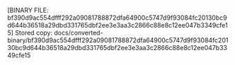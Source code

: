 [BINARY FILE: bf390d9ac554dfff292a09081788872dfa64900c5747d9f93084fc20130bc9d644b36518a29dbd331765dbf2ee3e3aa3c2866c88e8c12ee047b3349cfe15]
Stored copy: docs/converted-binary/bf390d9ac554dfff292a09081788872dfa64900c5747d9f93084fc20130bc9d644b36518a29dbd331765dbf2ee3e3aa3c2866c88e8c12ee047b3349cfe15
